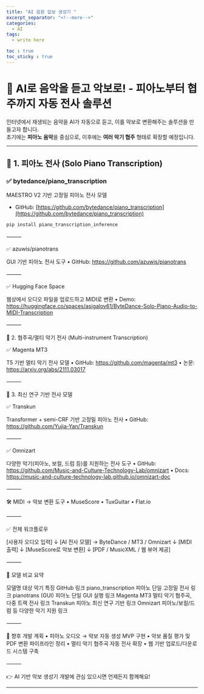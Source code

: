 ```yaml
---
title: "AI 음원 압보 생성기 "
excerpt_separator: "<!--more-->"
categories:
  - AI
tags:
  - write here

toc : true
toc_sticky : true
---
```


# 🎼 AI로 음악을 듣고 악보로! - 피아노부터 협주까지 자동 전사 솔루션

인터넷에서 재생되는 음악을 AI가 자동으로 듣고, 이를 악보로 변환해주는 솔루션을 만들고자 합니다.  
초기에는 **피아노 음악**을 중심으로, 이후에는 **여러 악기 협주** 형태로 확장할 예정입니다.

---

## 🎹 1. 피아노 전사 (Solo Piano Transcription)

### ✅ bytedance/piano_transcription  
MAESTRO V2 기반 고정밀 피아노 전사 모델  
- GitHub: [https://github.com/bytedance/piano_transcription](https://github.com/bytedance/piano_transcription)

```bash
pip install piano_transcription_inference
```

⸻

✅ azuwis/pianotrans

GUI 기반 피아노 전사 도구
	•	GitHub: https://github.com/azuwis/pianotrans

⸻

✅ Hugging Face Space

웹상에서 오디오 파일을 업로드하고 MIDI로 변환
	•	Demo: https://huggingface.co/spaces/asigalov61/ByteDance-Solo-Piano-Audio-to-MIDI-Transcription

⸻

🎼 2. 협주곡/멀티 악기 전사 (Multi-instrument Transcription)

✅ Magenta MT3

T5 기반 멀티 악기 전사 모델
	•	GitHub: https://github.com/magenta/mt3
	•	논문: https://arxiv.org/abs/2111.03017

⸻

🧠 3. 최신 연구 기반 전사 모델

✅ Transkun

Transformer + semi-CRF 기반 고정밀 피아노 전사
	•	GitHub: https://github.com/Yujia-Yan/Transkun

⸻

✅ Omnizart

다양한 악기(피아노, 보컬, 드럼 등)를 지원하는 전사 도구
	•	GitHub: https://github.com/Music-and-Culture-Technology-Lab/omnizart
	•	Docs: https://music-and-culture-technology-lab.github.io/omnizart-doc

⸻

🛠️ MIDI → 악보 변환 도구
	•	MuseScore
	•	TuxGuitar
	•	Flat.io

⸻

✅ 전체 워크플로우

[사용자 오디오 입력]
        ↓
[AI 전사 모델] → ByteDance / MT3 / Omnizart
        ↓
[MIDI 출력]
        ↓
[MuseScore로 악보 변환]
        ↓
[PDF / MusicXML / 웹 뷰어 제공]


⸻

📌 모델 비교 요약

모델명	대상 악기	특징	GitHub 링크
piano_transcription	피아노 단일	고정밀 전사	링크
pianotrans (GUI)	피아노 단일	GUI 실행	링크
Magenta MT3	멀티 악기	협주곡, 다중 트랙 전사	링크
Transkun	피아노	최신 연구 기반	링크
Omnizart	피아노/보컬/드럼 등	다양한 악기 지원	링크


⸻

🎯 향후 개발 계획
	•	피아노 오디오 → 악보 자동 생성 MVP 구현
	•	악보 품질 평가 및 PDF 변환 파이프라인 정리
	•	멀티 악기 협주곡 자동 전사 확장
	•	웹 기반 업로드/다운로드 시스템 구축

⸻

👉 AI 기반 악보 생성기 개발에 관심 있으시면 언제든지 함께해요!

---


